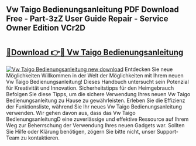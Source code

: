 ## Vw Taigo Bedienungsanleitung PDF Download Free - Part-3zZ User Guide Repair - Service Owner Edition VCr2D

# <h2><a href="http://df3pxt.blite.top/?on=Vw+Taigo+Bedienungsanleitung">🔗Download 👉🔴 Vw Taigo Bedienungsanleitung</a></h2>

[![Vw Taigo Bedienungsanleitung new download](https://i.imgur.com/lujVjoI.png)](http://df3pxt.blite.top/?on=Vw+Taigo+Bedienungsanleitung)
Entdecken Sie neue Möglichkeiten Willkommen in der Welt der Möglichkeiten mit Ihrem neuen Vw Taigo Bedienungsanleitung! Dieses Handbuch untersucht sein Potenzial für Kreativität und Innovation. Sicherheitstipps für den Heimgebrauch Befolgen Sie diese Tipps, um die sichere Verwendung Ihres neuen Vw Taigo Bedienungsanleitung zu Hause zu gewährleisten. Erleben Sie die Effizienz der Funktionsliste, während Sie Ihr neues Vw Taigo Bedienungsanleitung verwenden. Wir gehen davon aus, dass das Vw Taigo BedienungsanleitungD eine zuverlässige und effektive Ressource auf Ihrem Weg zur Beherrschung der Verwendung Ihres neuen Gadgets war. Sollten Sie Hilfe oder Klärung benötigen, zögern Sie bitte nicht, unser Support-Team zu kontaktieren.
